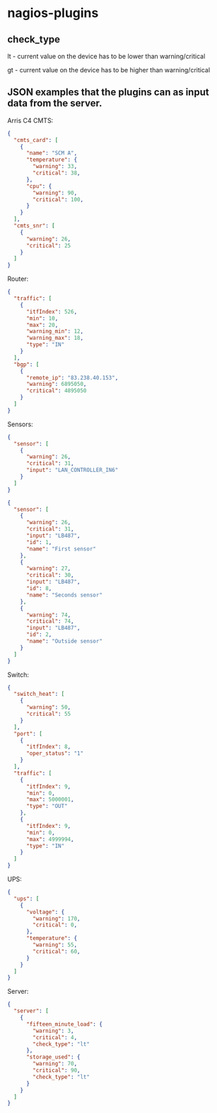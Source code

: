 nagios-plugins
==========

check_type
-----
  lt - current value on the device has to be lower than warning/critical
  
  gt - current value on the device has to be higher than warning/critical

JSON examples that the plugins can as input data from the server.
---

Arris C4 CMTS:
```json
{
  "cmts_card": [
    {
      "name": "SCM A",
      "temperature": {
        "warning": 33,
        "critical": 38,
      },
      "cpu": {
        "warning": 90,
        "critical": 100,
      }
    }
  ],
  "cmts_snr": [
    {
      "warning": 26,
      "critical": 25
    }
  ]
}
```

Router:
```json
{
  "traffic": [
    {
      "itfIndex": 526,
      "min": 10,
      "max": 20,
      "warning_min": 12,
      "warning_max": 18,
      "type": "IN"
    }
  ],
  "bgp": [
    {
      "remote_ip": "83.238.40.153",
      "warning": 6895050,
      "critical": 4895050
    }
  ]
}
```

Sensors:
```json
{
  "sensor": [
    {
      "warning": 26,
      "critical": 31,
      "input": "LAN_CONTROLLER_IN6"
    }
  ]
}
```

```json
{
  "sensor": [
    {
      "warning": 26,
      "critical": 31,
      "input": "LB487",
      "id": 1,
      "name": "First sensor"
    },
    {
      "warning": 27,
      "critical": 30,
      "input": "LB487",
      "id": 8,
      "name": "Seconds sensor"
    },
    {
      "warning": 74,
      "critical": 74,
      "input": "LB487",
      "id": 2,
      "name": "Outside sensor"
    }
  ]
}
```

Switch:
```json
{
  "switch_heat": [
    {
      "warning": 50,
      "critical": 55
    }
  ],
  "port": [
    {
      "itfIndex": 8,
      "oper_status": "1"
    }
  ],
  "traffic": [
    {
      "itfIndex": 9,
      "min": 0,
      "max": 5000001,
      "type": "OUT"
    },
    {
      "itfIndex": 9,
      "min": 0,
      "max": 4999994,
      "type": "IN"
    }
  ]
}
```

UPS:
```json
{
  "ups": [
    {
      "voltage": {
        "warning": 170,
        "critical": 0,
      },
      "temperature": {
        "warning": 55,
        "critical": 60,
      }
    }
  ]
}
```

Server:
```json
{
  "server": [
    {
      "fifteen_minute_load": {
        "warning": 3,
        "critical": 4,
        "check_type": "lt"
      },
      "storage_used": {
        "warning": 70,
        "critical": 90,
        "check_type": "lt"
      }
    }
  ]
}
```
